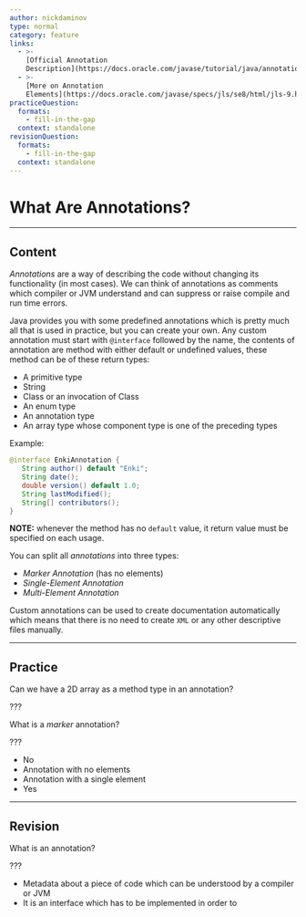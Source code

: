 ```yaml
---
author: nickdaminov
type: normal
category: feature
links:
  - >-
    [Official Annotation
    Description](https://docs.oracle.com/javase/tutorial/java/annotations/index.html){website}
  - >-
    [More on Annotation
    Elements](https://docs.oracle.com/javase/specs/jls/se8/html/jls-9.html#jls-9.6.1){website}
practiceQuestion:
  formats:
    - fill-in-the-gap
  context: standalone
revisionQuestion:
  formats:
    - fill-in-the-gap
  context: standalone
---
```


# What Are Annotations?


---

## Content

*Annotations* are a way of describing the code without changing its functionality (in most cases). We can think of annotations as comments which compiler or JVM understand and can suppress or raise compile and run time errors.

Java provides you with some predefined annotations which is pretty much all that is used in practice, but you can create your own. Any custom annotation must start with `@interface` followed by the name, the contents of annotation are method with either default or undefined values, these method can be of these return types:

- A primitive type
- String
- Class or an invocation of Class
- An enum type
- An annotation type
- An array type whose component type is one of the preceding types

Example:

```java
@interface EnkiAnnotation {
   String author() default "Enki";
   String date();
   double version() default 1.0;
   String lastModified();
   String[] contributors();
}
```

**NOTE:** whenever the method has no `default` value, it return value must be specified on each usage.

You can split all *annotations* into three types:

- *Marker Annotation* (has no elements)
- *Single-Element Annotation*
- *Multi-Element Annotation*

Custom annotations can be used to create documentation automatically which means that there is no need to create `XML` or any other descriptive files manually.


---

## Practice

Can we have a 2D array as a method type in an annotation?

???

What is a *marker* annotation?

???

- No
- Annotation with no elements
- Annotation with a single element
- Yes


---

## Revision

What is an annotation?

???

- Metadata about a piece of code which can be understood by a compiler or JVM
- It is an interface which has to be implemented in order to
